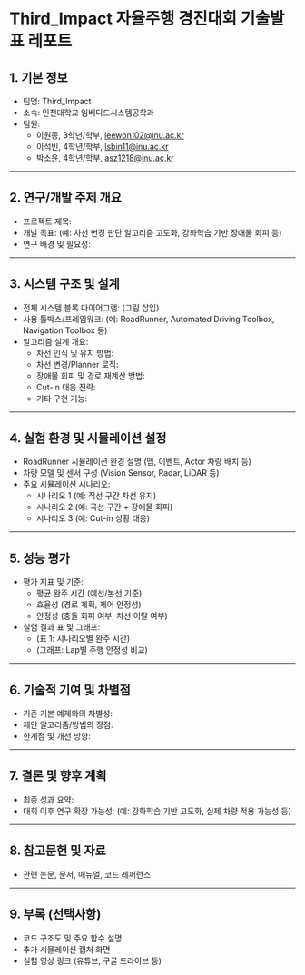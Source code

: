 # Third_Impact 자율주행 경진대회 기술발표 레포트 

## 1. 기본 정보
- 팀명: Third_Impact
- 소속: 인천대학교 임베디드시스템공학과
- 팀원: 
    - 이원종, 3학년/학부, leewon102@inu.ac.kr
    - 이석빈, 4학년/학부, lsbin11@inu.ac.kr
    - 박소윤, 4학년/학부, asz1218@inu.ac.kr

---

## 2. 연구/개발 주제 개요

- 프로젝트 제목:
- 개발 목표: (예: 차선 변경 판단 알고리즘 고도화, 강화학습 기반 장애물 회피 등)
- 연구 배경 및 필요성:

---

## 3. 시스템 구조 및 설계

- 전체 시스템 블록 다이어그램: (그림 삽입)
- 사용 툴박스/프레임워크: (예: RoadRunner, Automated Driving Toolbox, Navigation Toolbox 등)
- 알고리즘 설계 개요:
    - 차선 인식 및 유지 방법:
    - 차선 변경/Planner 로직:
    - 장애물 회피 및 경로 재계산 방법:
    - Cut-in 대응 전략:
    - 기타 구현 기능:

---

## 4. 실험 환경 및 시뮬레이션 설정

- RoadRunner 시뮬레이션 환경 설명 (맵, 이벤트, Actor 차량 배치 등)
- 차량 모델 및 센서 구성 (Vision Sensor, Radar, LiDAR 등)
- 주요 시뮬레이션 시나리오:
    - 시나리오 1 (예: 직선 구간 차선 유지)
    - 시나리오 2 (예: 곡선 구간 + 장애물 회피)
    - 시나리오 3 (예: Cut-in 상황 대응)

---

## 5. 성능 평가

- 평가 지표 및 기준:
    - 평균 완주 시간 (예선/본선 기준)
    - 효율성 (경로 계획, 제어 안정성)
    - 안정성 (충돌 회피 여부, 차선 이탈 여부)
- 실험 결과 표 및 그래프:
    - (표 1: 시나리오별 완주 시간)
    - (그래프: Lap별 주행 안정성 비교)

---

## 6. 기술적 기여 및 차별점

- 기존 기본 예제와의 차별성:
- 제안 알고리즘/방법의 장점:
- 한계점 및 개선 방향:

---

## 7. 결론 및 향후 계획

- 최종 성과 요약:
- 대회 이후 연구 확장 가능성: (예: 강화학습 기반 고도화, 실제 차량 적용 가능성 등)

---

## 8. 참고문헌 및 자료

- 관련 논문, 문서, 매뉴얼, 코드 레퍼런스

---

## 9. 부록 (선택사항)

- 코드 구조도 및 주요 함수 설명
- 추가 시뮬레이션 캡처 화면
- 실험 영상 링크 (유튜브, 구글 드라이브 등)